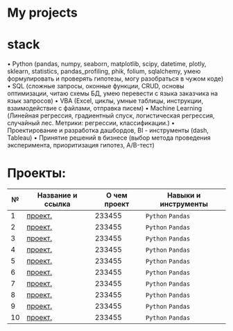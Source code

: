 # My projects

# stack
• Python (pandas, numpy, seaborn, matplotlib, scipy, datetime, plotly, sklearn, statistics, pandas_profiling, phik, folium, sqlalchemy, умею формулировать и проверять гипотезы, могу разобраться в чужом коде)
• SQL (сложные запросы, оконные функции, CRUD, основы оптимизации, читаю схемы БД, умею перевести с языка заказчика на язык запросов)
• VBA (Excel, циклы, умные таблицы, инструкции, взаимодействие с файлами, отправка писем)
• Machine Learning (Линейная регрессия, градиентный спуск, логистическая регрессия, случайный лес. Метрики: регрессии, классификации.)
• Проектирование и разработка дашбордов, BI - инструменты (dash, Tableau)
• Принятие решений в бизнесе (выбор метода проведения эксперимента, приоритизация гипотез, A/B-тест)

# Проекты:

| №| Название и ссылка | О чем проект                                                     | Навыки и инструменты           |  
|-----------|-------------------|------------------------------------------------------------------|-----------------------------------|
|1              |[проект. ](churn_analysis_and_customer_acquisition/)|233455|`Python` `Pandas`|
|2              |[проект. ](improved_recommendation_system_A_B_test/)|233455|`Python` `Pandas`|
|3              |[проект. ](market_of_public_catering_establishments_in_moscow/)|233455|`Python` `Pandas`|
|4              |[проект. ](marketing_research/)|233455|`Python` `Pandas`|
|5              |[проект. ](online_store_A_B_test/)|233455|`Python` `Pandas`|
|6              |[проект. ](property_for_sale/)|233455|`Python` `Pandas`|
|7              |[проект. ](startup_selling_food/)|233455|`Python` `Pandas`|
|8              |[проект. ](subscription_book_reading_service/)|233455|`Python` `Pandas`|
|9              |[проект. ](video_game_store/)|233455|`Python` `Pandas`|
|10              |[проект. ](yandex_dzen_dashboard/)|233455|`Python` `Pandas`|
